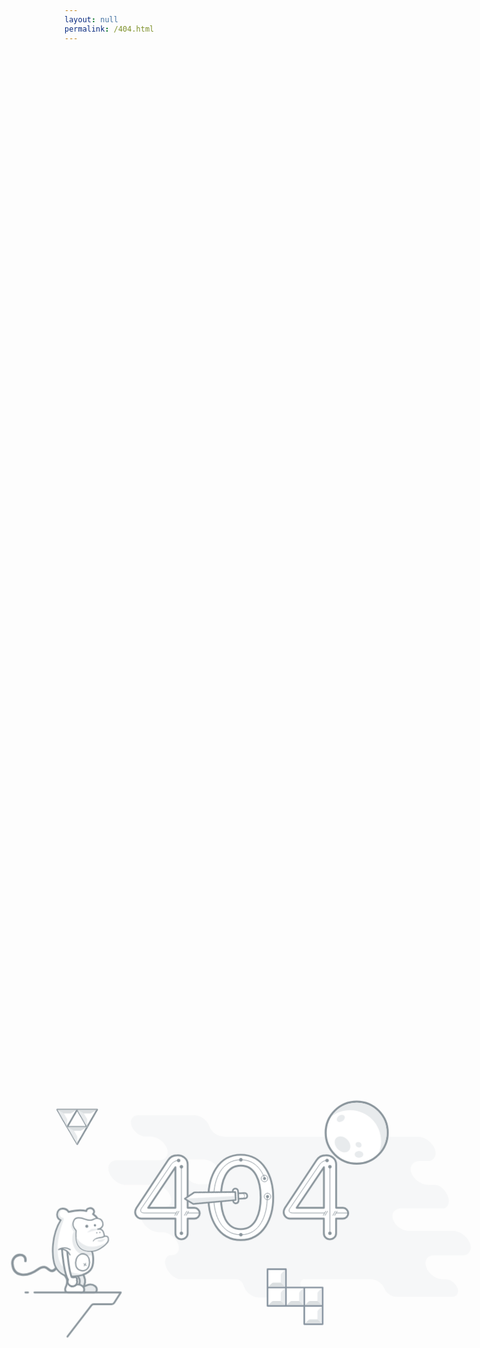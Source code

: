 ```yaml
---
layout: null
permalink: /404.html
---
```

<html><head><meta charset="utf-8"><meta http-equiv="Refresh" content="5; url=/"><title>这页面归404啦！</title><style class="cp-pen-styles">        .me404 {  width: 1000px;  height: 480px;  position: absolute;  top: 50%;  left: 50%;  margin-left: -400px;  margin-top: -240px;}.st0 {  fill-rule: evenodd;  clip-rule: evenodd;  fill: #E8EBED;}.st1 {  fill: #FFFFFF;  stroke: #89949B;  stroke-width: 3;  stroke-linecap: round;  stroke-linejoin: round;  stroke-miterlimit: 10;}.st2 {  fill-rule: evenodd;  clip-rule: evenodd;  fill: #DBDFE1;}.st3 {  fill: #FFFFFF;}.st4 {  fill-rule: evenodd;  clip-rule: evenodd;  fill: #E8EBED;  stroke: #89949B;  stroke-width: 3;  stroke-linecap: round;  stroke-linejoin: round;  stroke-miterlimit: 10;}.st5 {  fill-rule: evenodd;  clip-rule: evenodd;  fill: #FFFFFF;  stroke: #89949B;  stroke-width: 3;  stroke-linecap: round;  stroke-linejoin: round;  stroke-miterlimit: 10;}.st6 {  fill-rule: evenodd;  clip-rule: evenodd;  fill: none;  stroke: #89949B;  stroke-width: 3;  stroke-linecap: round;  stroke-linejoin: round;  stroke-miterlimit: 10;}.st7 {  fill-rule: evenodd;  clip-rule: evenodd;  fill: none;  stroke: #89949B;  stroke-width: 4;  stroke-linecap: round;  stroke-linejoin: round;  stroke-miterlimit: 10;}.st8 {  fill-rule: evenodd;  clip-rule: evenodd;  fill: #FFFFFF;  stroke: #89949B;  stroke-width: 2;  stroke-linecap: round;  stroke-linejoin: round;  stroke-miterlimit: 10;}.st9 {  fill: #89949B;}.st10 {  fill-rule: evenodd;  clip-rule: evenodd;  fill: #89949B;}.st11 {  fill-rule: evenodd;  clip-rule: evenodd;  fill: none;  stroke: #89949B;  stroke-width: 2;  stroke-linecap: round;  stroke-linejoin: round;  stroke-miterlimit: 10;}.st12 {  fill-rule: evenodd;  clip-rule: evenodd;  fill: #FFFFFF;}.st13 {  fill-rule: evenodd;  clip-rule: evenodd;  fill: #FFFFFF;  stroke: #8894A0;  stroke-width: 3;  stroke-linecap: round;  stroke-linejoin: round;  stroke-miterlimit: 10;}.st14 {  fill-rule: evenodd;  clip-rule: evenodd;  fill: none;  stroke: #89949B;  stroke-linecap: round;  stroke-linejoin: round;  stroke-miterlimit: 10;}.st15 {  fill: none;  stroke: #89949B;  stroke-linecap: round;  stroke-linejoin: round;  stroke-miterlimit: 10;}#cloud {  -webkit-animation: cloud 9s infinite ease-in-out;  -moz-animation: cloud 9s infinite ease-in-out;  -o-animation: cloud 9s infinite ease-in-out;  animation: cloud 9s infinite ease-in-out;}lesshat-selector {  -lh-property: 0; } @-webkit-keyframes cloud{ 0% { opacity: 0.3; left: 160px; -webkit-transform:skewX(20deg); } 65% { opacity: 1; left: 114px; -webkit-transform:skewX(0deg); } 100% { opacity: 0.3; left: 160px; -webkit-transform:skewX(20deg); } }@-moz-keyframes cloud{ 0% { opacity: 0.3; left: 160px; -moz-transform:skewX(20deg); } 65% { opacity: 1; left: 114px; -moz-transform:skewX(0deg); } 100% { opacity: 0.3; left: 160px; -moz-transform:skewX(20deg); } }@-o-keyframes cloud{ 0% { opacity: 0.3; left: 160px; -o-transform:skewX(20deg); } 65% { opacity: 1; left: 114px; -o-transform:skewX(0deg); } 100% { opacity: 0.3; left: 160px; -o-transform:skewX(20deg); } }@keyframes cloud{ 0% { opacity: 0.3; left: 160px;-webkit-transform:skewX(20deg);-moz-transform:skewX(20deg);-ms-transform:skewX(20deg);transform:skewX(20deg); } 65% { opacity: 1; left: 114px;-webkit-transform:skewX(0deg);-moz-transform:skewX(0deg);-ms-transform:skewX(0deg);transform:skewX(0deg); } 100% { opacity: 0.3; left: 160px;-webkit-transform:skewX(20deg);-moz-transform:skewX(20deg);-ms-transform:skewX(20deg);transform:skewX(20deg); } ;}#moon {  transform-origin: 640px 81px;  -webkit-animation: moon-float 6s infinite ease-in-out;  -moz-animation: moon-float 6s infinite ease-in-out;  -o-animation: moon-float 6s infinite ease-in-out;  animation: moon-float 6s infinite ease-in-out;}lesshat-selector {  -lh-property: 0; } @-webkit-keyframes moon-float{ 0% { -webkit-transform: translate(0, 20px) scale(1.1); } 65% { -webkit-transform: translate(0, 0px) scale(1.0); } 100% { -webkit-transform: translate(0, 20px) scale(1.1); } }@-moz-keyframes moon-float{ 0% { -moz-transform: translate(0, 20px) scale(1.1); } 65% { -moz-transform: translate(0, 0px) scale(1.0); } 100% { -moz-transform: translate(0, 20px) scale(1.1); } }@-o-keyframes moon-float{ 0% { -o-transform: translate(0, 20px) scale(1.1); } 65% { -o-transform: translate(0, 0px) scale(1.0); } 100% { -o-transform: translate(0, 20px) scale(1.1); } }@keyframes moon-float{ 0% {-webkit-transform: translate(0, 20px) scale(1.1);-moz-transform: translate(0, 20px) scale(1.1);-ms-transform: translate(0, 20px) scale(1.1);transform: translate(0, 20px) scale(1.1); } 65% {-webkit-transform: translate(0, 0px) scale(1.0);-moz-transform: translate(0, 0px) scale(1.0);-ms-transform: translate(0, 0px) scale(1.0);transform: translate(0, 0px) scale(1.0); } 100% {-webkit-transform: translate(0, 20px) scale(1.1);-moz-transform: translate(0, 20px) scale(1.1);-ms-transform: translate(0, 20px) scale(1.1);transform: translate(0, 20px) scale(1.1); } ;}#monkey-eye-l {  transform-origin: 191px 257px;  -webkit-animation: blink-l 12s infinite ease-in-out;  -moz-animation: blink-l 12s infinite ease-in-out;  -o-animation: blink-l 12s infinite ease-in-out;  animation: blink-l 12s infinite ease-in-out;}#monkey-eye-r {  transform-origin: 205px 256px;  -webkit-animation: blink-r 12s infinite ease-in-out;  -moz-animation: blink-r 12s infinite ease-in-out;  -o-animation: blink-r 12s infinite ease-in-out;  animation: blink-r 12s infinite ease-in-out;}#monkey-arm {  transform-origin: 155px 298px;  -webkit-animation: monkey-arm 4s infinite ease-in-out;  -moz-animation: monkey-arm 4s infinite ease-in-out;  -o-animation: monkey-arm 4s infinite ease-in-out;  animation: monkey-arm 4s infinite ease-in-out;}lesshat-selector {  -lh-property: 0; } @-webkit-keyframes monkey-arm{ 0% { -webkit-transform: rotateZ(-10deg);  } 50% { -webkit-transform: rotateZ(20deg); } 100% { -webkit-transform: rotateZ(-10deg); } }@-moz-keyframes monkey-arm{ 0% { -moz-transform: rotateZ(-10deg);  } 50% { -moz-transform: rotateZ(20deg); } 100% { -moz-transform: rotateZ(-10deg); } }@-o-keyframes monkey-arm{ 0% { -o-transform: rotateZ(-10deg);  } 50% { -o-transform: rotateZ(20deg); } 100% { -o-transform: rotateZ(-10deg); } }@keyframes monkey-arm{ 0% {-webkit-transform: rotateZ(-10deg);-moz-transform: rotateZ(-10deg);-ms-transform: rotateZ(-10deg);transform: rotateZ(-10deg);  } 50% {-webkit-transform: rotateZ(20deg);-moz-transform: rotateZ(20deg);-ms-transform: rotateZ(20deg);transform: rotateZ(20deg); } 100% {-webkit-transform: rotateZ(-10deg);-moz-transform: rotateZ(-10deg);-ms-transform: rotateZ(-10deg);transform: rotateZ(-10deg); } ;}lesshat-selector {  -lh-property: 0; } @-webkit-keyframes blink-l{ 0% { -webkit-transform: rotateX(0deg); } 2% { -webkit-transform: rotateX(80deg); } 4%,20% { -webkit-transform: rotateX(0deg); } 22% { -webkit-transform: rotateX(80deg); } 24%,30% { -webkit-transform: rotateX(0deg); } 32% { -webkit-transform: rotateX(80deg); } 34%,70% { -webkit-transform: rotateX(0deg); } 72% { -webkit-transform: rotateX(80deg); } 74%,100% { -webkit-transform: rotateX(0deg); }}@-moz-keyframes blink-l{ 0% { -moz-transform: rotateX(0deg); } 2% { -moz-transform: rotateX(80deg); } 4%,20% { -moz-transform: rotateX(0deg); } 22% { -moz-transform: rotateX(80deg); } 24%,30% { -moz-transform: rotateX(0deg); } 32% { -moz-transform: rotateX(80deg); } 34%,70% { -moz-transform: rotateX(0deg); } 72% { -moz-transform: rotateX(80deg); } 74%,100% { -moz-transform: rotateX(0deg); }}@-o-keyframes blink-l{ 0% { -o-transform: rotateX(0deg); } 2% { -o-transform: rotateX(80deg); } 4%,20% { -o-transform: rotateX(0deg); } 22% { -o-transform: rotateX(80deg); } 24%,30% { -o-transform: rotateX(0deg); } 32% { -o-transform: rotateX(80deg); } 34%,70% { -o-transform: rotateX(0deg); } 72% { -o-transform: rotateX(80deg); } 74%,100% { -o-transform: rotateX(0deg); }}@keyframes blink-l{ 0% {-webkit-transform: rotateX(0deg);-moz-transform: rotateX(0deg);-ms-transform: rotateX(0deg);transform: rotateX(0deg); } 2% {-webkit-transform: rotateX(80deg);-moz-transform: rotateX(80deg);-ms-transform: rotateX(80deg);transform: rotateX(80deg); } 4%,20% {-webkit-transform: rotateX(0deg);-moz-transform: rotateX(0deg);-ms-transform: rotateX(0deg);transform: rotateX(0deg); } 22% {-webkit-transform: rotateX(80deg);-moz-transform: rotateX(80deg);-ms-transform: rotateX(80deg);transform: rotateX(80deg); } 24%,30% {-webkit-transform: rotateX(0deg);-moz-transform: rotateX(0deg);-ms-transform: rotateX(0deg);transform: rotateX(0deg); } 32% {-webkit-transform: rotateX(80deg);-moz-transform: rotateX(80deg);-ms-transform: rotateX(80deg);transform: rotateX(80deg); } 34%,70% {-webkit-transform: rotateX(0deg);-moz-transform: rotateX(0deg);-ms-transform: rotateX(0deg);transform: rotateX(0deg); } 72% {-webkit-transform: rotateX(80deg);-moz-transform: rotateX(80deg);-ms-transform: rotateX(80deg);transform: rotateX(80deg); } 74%,100% {-webkit-transform: rotateX(0deg);-moz-transform: rotateX(0deg);-ms-transform: rotateX(0deg);transform: rotateX(0deg); };}lesshat-selector {  -lh-property: 0; } @-webkit-keyframes blink-r{ 0% { -webkit-transform: rotateX(0deg); } 2% { -webkit-transform: rotateX(80deg); } 4%,30% { -webkit-transform: rotateX(0deg); } 32% { -webkit-transform: rotateX(80deg); } 34%,50% { -webkit-transform: rotateX(0deg); } 52% { -webkit-transform: rotateX(80deg); } 54%,100% { -webkit-transform: rotateX(0deg); } }@-moz-keyframes blink-r{ 0% { -moz-transform: rotateX(0deg); } 2% { -moz-transform: rotateX(80deg); } 4%,30% { -moz-transform: rotateX(0deg); } 32% { -moz-transform: rotateX(80deg); } 34%,50% { -moz-transform: rotateX(0deg); } 52% { -moz-transform: rotateX(80deg); } 54%,100% { -moz-transform: rotateX(0deg); } }@-o-keyframes blink-r{ 0% { -o-transform: rotateX(0deg); } 2% { -o-transform: rotateX(80deg); } 4%,30% { -o-transform: rotateX(0deg); } 32% { -o-transform: rotateX(80deg); } 34%,50% { -o-transform: rotateX(0deg); } 52% { -o-transform: rotateX(80deg); } 54%,100% { -o-transform: rotateX(0deg); } }@keyframes blink-r{ 0% {-webkit-transform: rotateX(0deg);-moz-transform: rotateX(0deg);-ms-transform: rotateX(0deg);transform: rotateX(0deg); } 2% {-webkit-transform: rotateX(80deg);-moz-transform: rotateX(80deg);-ms-transform: rotateX(80deg);transform: rotateX(80deg); } 4%,30% {-webkit-transform: rotateX(0deg);-moz-transform: rotateX(0deg);-ms-transform: rotateX(0deg);transform: rotateX(0deg); } 32% {-webkit-transform: rotateX(80deg);-moz-transform: rotateX(80deg);-ms-transform: rotateX(80deg);transform: rotateX(80deg); } 34%,50% {-webkit-transform: rotateX(0deg);-moz-transform: rotateX(0deg);-ms-transform: rotateX(0deg);transform: rotateX(0deg); } 52% {-webkit-transform: rotateX(80deg);-moz-transform: rotateX(80deg);-ms-transform: rotateX(80deg);transform: rotateX(80deg); } 54%,100% {-webkit-transform: rotateX(0deg);-moz-transform: rotateX(0deg);-ms-transform: rotateX(0deg);transform: rotateX(0deg); } ;}#star1 {  transform-origin: 643px 338px;  -webkit-animation: star1 12s infinite linear, star1-fade 12s infinite ease-in-out;  -moz-animation: star1 12s infinite linear, star1-fade 12s infinite ease-in-out;  -o-animation: star1 12s infinite linear, star1-fade 12s infinite ease-in-out;  animation: star1 12s infinite linear, star1-fade 12s infinite ease-in-out;}#star2 {  transform-origin: 489px 82px;  -webkit-animation: star2 12s infinite linear, star2-fade 12s infinite ease-in-out;  -moz-animation: star2 12s infinite linear, star2-fade 12s infinite ease-in-out;  -o-animation: star2 12s infinite linear, star2-fade 12s infinite ease-in-out;  animation: star2 12s infinite linear, star2-fade 12s infinite ease-in-out;}#star3 {  transform-origin: 316px 344px;  -webkit-animation: star3 12s infinite linear, star3-fade 12s infinite ease-in-out;  -moz-animation: star3 12s infinite linear, star3-fade 12s infinite ease-in-out;  -o-animation: star3 12s infinite linear, star3-fade 12s infinite ease-in-out;  animation: star3 12s infinite linear, star3-fade 12s infinite ease-in-out;}#star4 {  transform-origin: 126px 182px;  -webkit-animation: star4 12s infinite linear, star4-fade 12s infinite ease-in-out;  -moz-animation: star4 12s infinite linear, star4-fade 12s infinite ease-in-out;  -o-animation: star4 12s infinite linear, star4-fade 12s infinite ease-in-out;  animation: star4 12s infinite linear, star4-fade 12s infinite ease-in-out;}lesshat-selector {  -lh-property: 0; } @-webkit-keyframes star1{ 0% { -webkit-transform: scale(.5)  skewX(15deg) rotateZ(0deg); } 15% { -webkit-transform: scale(1) skewX(0deg) rotateZ(360deg); } 30%,100% {  -webkit-transform: scale(.5) skewX(15deg) rotateZ(720deg); } }@-moz-keyframes star1{ 0% { -moz-transform: scale(.5)  skewX(15deg) rotateZ(0deg); } 15% { -moz-transform: scale(1) skewX(0deg) rotateZ(360deg); } 30%,100% {  -moz-transform: scale(.5) skewX(15deg) rotateZ(720deg); } }@-o-keyframes star1{ 0% { -o-transform: scale(.5)  skewX(15deg) rotateZ(0deg); } 15% { -o-transform: scale(1) skewX(0deg) rotateZ(360deg); } 30%,100% {  -o-transform: scale(.5) skewX(15deg) rotateZ(720deg); } }@keyframes star1{ 0% {-webkit-transform: scale(.5)  skewX(15deg) rotateZ(0deg);-moz-transform: scale(.5)  skewX(15deg) rotateZ(0deg);-ms-transform: scale(.5)  skewX(15deg) rotateZ(0deg);transform: scale(.5)  skewX(15deg) rotateZ(0deg); } 15% {-webkit-transform: scale(1) skewX(0deg) rotateZ(360deg);-moz-transform: scale(1) skewX(0deg) rotateZ(360deg);-ms-transform: scale(1) skewX(0deg) rotateZ(360deg);transform: scale(1) skewX(0deg) rotateZ(360deg); } 30%,100% {-webkit-transform: scale(.5) skewX(15deg) rotateZ(720deg);-moz-transform: scale(.5) skewX(15deg) rotateZ(720deg);-ms-transform: scale(.5) skewX(15deg) rotateZ(720deg);transform: scale(.5) skewX(15deg) rotateZ(720deg); } ;}lesshat-selector {  -lh-property: 0; } @-webkit-keyframes star2{ 0%,15% { -webkit-transform: scale(.5) skewX(15deg) rotateZ(0deg); } 30% { -webkit-transform: scale(1) skewX(0deg) rotateZ(360deg); } 45%,100% {  -webkit-transform: scale(.5) skewX(15deg) rotateZ(720deg); } }@-moz-keyframes star2{ 0%,15% { -moz-transform: scale(.5) skewX(15deg) rotateZ(0deg); } 30% { -moz-transform: scale(1) skewX(0deg) rotateZ(360deg); } 45%,100% {  -moz-transform: scale(.5) skewX(15deg) rotateZ(720deg); } }@-o-keyframes star2{ 0%,15% { -o-transform: scale(.5) skewX(15deg) rotateZ(0deg); } 30% { -o-transform: scale(1) skewX(0deg) rotateZ(360deg); } 45%,100% {  -o-transform: scale(.5) skewX(15deg) rotateZ(720deg); } }@keyframes star2{ 0%,15% {-webkit-transform: scale(.5) skewX(15deg) rotateZ(0deg);-moz-transform: scale(.5) skewX(15deg) rotateZ(0deg);-ms-transform: scale(.5) skewX(15deg) rotateZ(0deg);transform: scale(.5) skewX(15deg) rotateZ(0deg); } 30% {-webkit-transform: scale(1) skewX(0deg) rotateZ(360deg);-moz-transform: scale(1) skewX(0deg) rotateZ(360deg);-ms-transform: scale(1) skewX(0deg) rotateZ(360deg);transform: scale(1) skewX(0deg) rotateZ(360deg); } 45%,100% {-webkit-transform: scale(.5) skewX(15deg) rotateZ(720deg);-moz-transform: scale(.5) skewX(15deg) rotateZ(720deg);-ms-transform: scale(.5) skewX(15deg) rotateZ(720deg);transform: scale(.5) skewX(15deg) rotateZ(720deg); } ;}lesshat-selector {  -lh-property: 0; } @-webkit-keyframes star3{ 0%,30% { -webkit-transform: scale(.5) skewX(15deg) rotateZ(0deg); } 45% { -webkit-transform: scale(1) skewX(0deg) rotateZ(360deg); } 60%,100% {  -webkit-transform: scale(.5) skewX(15deg) rotateZ(720deg); } }@-moz-keyframes star3{ 0%,30% { -moz-transform: scale(.5) skewX(15deg) rotateZ(0deg); } 45% { -moz-transform: scale(1) skewX(0deg) rotateZ(360deg); } 60%,100% {  -moz-transform: scale(.5) skewX(15deg) rotateZ(720deg); } }@-o-keyframes star3{ 0%,30% { -o-transform: scale(.5) skewX(15deg) rotateZ(0deg); } 45% { -o-transform: scale(1) skewX(0deg) rotateZ(360deg); } 60%,100% {  -o-transform: scale(.5) skewX(15deg) rotateZ(720deg); } }@keyframes star3{ 0%,30% {-webkit-transform: scale(.5) skewX(15deg) rotateZ(0deg);-moz-transform: scale(.5) skewX(15deg) rotateZ(0deg);-ms-transform: scale(.5) skewX(15deg) rotateZ(0deg);transform: scale(.5) skewX(15deg) rotateZ(0deg); } 45% {-webkit-transform: scale(1) skewX(0deg) rotateZ(360deg);-moz-transform: scale(1) skewX(0deg) rotateZ(360deg);-ms-transform: scale(1) skewX(0deg) rotateZ(360deg);transform: scale(1) skewX(0deg) rotateZ(360deg); } 60%,100% {-webkit-transform: scale(.5) skewX(15deg) rotateZ(720deg);-moz-transform: scale(.5) skewX(15deg) rotateZ(720deg);-ms-transform: scale(.5) skewX(15deg) rotateZ(720deg);transform: scale(.5) skewX(15deg) rotateZ(720deg); } ;}lesshat-selector {  -lh-property: 0; } @-webkit-keyframes star4{ 0%,45% { -webkit-transform: scale(.5) skewX(15deg) rotateZ(0deg); } 60% { -webkit-transform: scale(1) skewX(0deg) rotateZ(360deg); } 75%,100% {  -webkit-transform: scale(.5) skewX(15deg) rotateZ(720deg); } }@-moz-keyframes star4{ 0%,45% { -moz-transform: scale(.5) skewX(15deg) rotateZ(0deg); } 60% { -moz-transform: scale(1) skewX(0deg) rotateZ(360deg); } 75%,100% {  -moz-transform: scale(.5) skewX(15deg) rotateZ(720deg); } }@-o-keyframes star4{ 0%,45% { -o-transform: scale(.5) skewX(15deg) rotateZ(0deg); } 60% { -o-transform: scale(1) skewX(0deg) rotateZ(360deg); } 75%,100% {  -o-transform: scale(.5) skewX(15deg) rotateZ(720deg); } }@keyframes star4{ 0%,45% {-webkit-transform: scale(.5) skewX(15deg) rotateZ(0deg);-moz-transform: scale(.5) skewX(15deg) rotateZ(0deg);-ms-transform: scale(.5) skewX(15deg) rotateZ(0deg);transform: scale(.5) skewX(15deg) rotateZ(0deg); } 60% {-webkit-transform: scale(1) skewX(0deg) rotateZ(360deg);-moz-transform: scale(1) skewX(0deg) rotateZ(360deg);-ms-transform: scale(1) skewX(0deg) rotateZ(360deg);transform: scale(1) skewX(0deg) rotateZ(360deg); } 75%,100% {-webkit-transform: scale(.5) skewX(15deg) rotateZ(720deg);-moz-transform: scale(.5) skewX(15deg) rotateZ(720deg);-ms-transform: scale(.5) skewX(15deg) rotateZ(720deg);transform: scale(.5) skewX(15deg) rotateZ(720deg); } ;}lesshat-selector {  -lh-property: 0; } @-webkit-keyframes star1-fade{ 0% { opacity: 0;} 15% { opacity: 1; } 30%,100% { opacity: 0; } }@-moz-keyframes star1-fade{ 0% { opacity: 0;} 15% { opacity: 1; } 30%,100% { opacity: 0; } }@-o-keyframes star1-fade{ 0% { opacity: 0;} 15% { opacity: 1; } 30%,100% { opacity: 0; } }@keyframes star1-fade{ 0% { opacity: 0;} 15% { opacity: 1; } 30%,100% { opacity: 0; } ;}lesshat-selector {  -lh-property: 0; } @-webkit-keyframes star2-fade{ 0%,15% { opacity: 0;} 30% { opacity: 1; } 45%,100% { opacity: 0; } }@-moz-keyframes star2-fade{ 0%,15% { opacity: 0;} 30% { opacity: 1; } 45%,100% { opacity: 0; } }@-o-keyframes star2-fade{ 0%,15% { opacity: 0;} 30% { opacity: 1; } 45%,100% { opacity: 0; } }@keyframes star2-fade{ 0%,15% { opacity: 0;} 30% { opacity: 1; } 45%,100% { opacity: 0; } ;}lesshat-selector {  -lh-property: 0; } @-webkit-keyframes star3-fade{ 0%,30% { opacity: 0;} 45% { opacity: 1; } 60%,100% { opacity: 0; } }@-moz-keyframes star3-fade{ 0%,30% { opacity: 0;} 45% { opacity: 1; } 60%,100% { opacity: 0; } }@-o-keyframes star3-fade{ 0%,30% { opacity: 0;} 45% { opacity: 1; } 60%,100% { opacity: 0; } }@keyframes star3-fade{ 0%,30% { opacity: 0;} 45% { opacity: 1; } 60%,100% { opacity: 0; } ;}lesshat-selector {  -lh-property: 0; } @-webkit-keyframes star4-fade{ 0%,45% { opacity: 0;} 60% { opacity: 1; } 75%,100% { opacity: 0; } }@-moz-keyframes star4-fade{ 0%,45% { opacity: 0;} 60% { opacity: 1; } 75%,100% { opacity: 0; } }@-o-keyframes star4-fade{ 0%,45% { opacity: 0;} 60% { opacity: 1; } 75%,100% { opacity: 0; } }@keyframes star4-fade{ 0%,45% { opacity: 0;} 60% { opacity: 1; } 75%,100% { opacity: 0; } ;}#sword-path {  transform-origin: 458px 206px;  -webkit-animation: tetris-float 3s infinite ease-in-out;  -moz-animation: tetris-float 3s infinite ease-in-out;  -o-animation: tetris-float 3s infinite ease-in-out;  animation: tetris-float 3s infinite ease-in-out;}#sword {  transform-origin: 458px 206px;  -webkit-animation: sword 4s infinite ease-out;  -moz-animation: sword 4s infinite ease-out;  -o-animation: sword 4s infinite ease-out;  animation: sword 4s infinite ease-out;}lesshat-selector {  -lh-property: 0; } @-webkit-keyframes sword{ 0%,15% { -webkit-transform:rotate(-40deg); } 87% { -webkit-transform:rotate(50deg);  } 100% { -webkit-transform:rotate(-40deg); } }@-moz-keyframes sword{ 0%,15% { -moz-transform:rotate(-40deg); } 87% { -moz-transform:rotate(50deg);  } 100% { -moz-transform:rotate(-40deg); } }@-o-keyframes sword{ 0%,15% { -o-transform:rotate(-40deg); } 87% { -o-transform:rotate(50deg);  } 100% { -o-transform:rotate(-40deg); } }@keyframes sword{ 0%,15% {-webkit-transform:rotate(-40deg);-moz-transform:rotate(-40deg);-ms-transform:rotate(-40deg);transform:rotate(-40deg); } 87% {-webkit-transform:rotate(50deg);-moz-transform:rotate(50deg);-ms-transform:rotate(50deg);transform:rotate(50deg);  } 100% {-webkit-transform:rotate(-40deg);-moz-transform:rotate(-40deg);-ms-transform:rotate(-40deg);transform:rotate(-40deg); } ;}#tetris-path {  transform-origin: 538px 374px;  -webkit-animation: tetris-float 5s infinite ease-in-out;  -moz-animation: tetris-float 5s infinite ease-in-out;  -o-animation: tetris-float 5s infinite ease-in-out;  animation: tetris-float 5s infinite ease-in-out;}#tetris {  transform-origin: 538px 374px;  -webkit-animation: rotate 10s steps(1) infinite alternate;  -moz-animation: rotate 10s steps(1) infinite alternate;  -o-animation: rotate 10s steps(1) infinite alternate;  animation: rotate 10s steps(1) infinite alternate;}lesshat-selector {  -lh-property: 0; } @-webkit-keyframes rotate{ 0% { -webkit-transform: rotateZ(0deg); } 25% { -webkit-transform: rotateZ(90deg); } 50% { -webkit-transform: rotateZ(180deg); } 75% { -webkit-transform: rotateZ(270deg); } 100% { -webkit-transform: rotateZ(360deg); }}@-moz-keyframes rotate{ 0% { -moz-transform: rotateZ(0deg); } 25% { -moz-transform: rotateZ(90deg); } 50% { -moz-transform: rotateZ(180deg); } 75% { -moz-transform: rotateZ(270deg); } 100% { -moz-transform: rotateZ(360deg); }}@-o-keyframes rotate{ 0% { -o-transform: rotateZ(0deg); } 25% { -o-transform: rotateZ(90deg); } 50% { -o-transform: rotateZ(180deg); } 75% { -o-transform: rotateZ(270deg); } 100% { -o-transform: rotateZ(360deg); }}@keyframes rotate{ 0% {-webkit-transform: rotateZ(0deg);-moz-transform: rotateZ(0deg);-ms-transform: rotateZ(0deg);transform: rotateZ(0deg); } 25% {-webkit-transform: rotateZ(90deg);-moz-transform: rotateZ(90deg);-ms-transform: rotateZ(90deg);transform: rotateZ(90deg); } 50% {-webkit-transform: rotateZ(180deg);-moz-transform: rotateZ(180deg);-ms-transform: rotateZ(180deg);transform: rotateZ(180deg); } 75% {-webkit-transform: rotateZ(270deg);-moz-transform: rotateZ(270deg);-ms-transform: rotateZ(270deg);transform: rotateZ(270deg); } 100% {-webkit-transform: rotateZ(360deg);-moz-transform: rotateZ(360deg);-ms-transform: rotateZ(360deg);transform: rotateZ(360deg); };}lesshat-selector {  -lh-property: 0; } @-webkit-keyframes tetris-float{ 0% { -webkit-transform: translate(0px, 0px) scale(0.90)  } 65% { -webkit-transform: translate(0px, 30px) scale(1.0); } 100% { -webkit-transform: translate(0px, 0px) scale(0.90); }}@-moz-keyframes tetris-float{ 0% { -moz-transform: translate(0px, 0px) scale(0.90)  } 65% { -moz-transform: translate(0px, 30px) scale(1.0); } 100% { -moz-transform: translate(0px, 0px) scale(0.90); }}@-o-keyframes tetris-float{ 0% { -o-transform: translate(0px, 0px) scale(0.90)  } 65% { -o-transform: translate(0px, 30px) scale(1.0); } 100% { -o-transform: translate(0px, 0px) scale(0.90); }}@keyframes tetris-float{ 0% {-webkit-transform: translate(0px, 0px) scale(0.90);-moz-transform: translate(0px, 0px) scale(0.90);-ms-transform: translate(0px, 0px) scale(0.90);transform: translate(0px, 0px) scale(0.90);} 65% {-webkit-transform: translate(0px, 30px) scale(1.0);-moz-transform: translate(0px, 30px) scale(1.0);-ms-transform: translate(0px, 30px) scale(1.0);transform: translate(0px, 30px) scale(1.0); } 100% {-webkit-transform: translate(0px, 0px) scale(0.90);-moz-transform: translate(0px, 0px) scale(0.90);-ms-transform: translate(0px, 0px) scale(0.90);transform: translate(0px, 0px) scale(0.90); };}#triforce {  transform-origin: 175px 91px;  -webkit-animation: triforce-float 3s infinite ease-in-out;  -moz-animation: triforce-float 3s infinite ease-in-out;  -o-animation: triforce-float 3s infinite ease-in-out;  animation: triforce-float 3s infinite ease-in-out;}lesshat-selector {  -lh-property: 0; } @-webkit-keyframes triforce-float{ 0% { -webkit-transform: translate(0px, 0px) scale(0.90)  } 65% { -webkit-transform: translate(0px, 30px) scale(1.0); } 100% { -webkit-transform: translate(0px, 0px) scale(0.90); } }@-moz-keyframes triforce-float{ 0% { -moz-transform: translate(0px, 0px) scale(0.90)  } 65% { -moz-transform: translate(0px, 30px) scale(1.0); } 100% { -moz-transform: translate(0px, 0px) scale(0.90); } }@-o-keyframes triforce-float{ 0% { -o-transform: translate(0px, 0px) scale(0.90)  } 65% { -o-transform: translate(0px, 30px) scale(1.0); } 100% { -o-transform: translate(0px, 0px) scale(0.90); } }@keyframes triforce-float{ 0% {-webkit-transform: translate(0px, 0px) scale(0.90);-moz-transform: translate(0px, 0px) scale(0.90);-ms-transform: translate(0px, 0px) scale(0.90);transform: translate(0px, 0px) scale(0.90);} 65% {-webkit-transform: translate(0px, 30px) scale(1.0);-moz-transform: translate(0px, 30px) scale(1.0);-ms-transform: translate(0px, 30px) scale(1.0);transform: translate(0px, 30px) scale(1.0); } 100% {-webkit-transform: translate(0px, 0px) scale(0.90);-moz-transform: translate(0px, 0px) scale(0.90);-ms-transform: translate(0px, 0px) scale(0.90);transform: translate(0px, 0px) scale(0.90); } ;}</style></head><body><svg class="me404" viewbox="0 0 1000 480"><path id="cloud" class="st0" d="M658.4,345.2c-10.9,0-19.7-8.8-19.7-19.7c0-10.9,8.8-19.7,19.7-19.7h50.1c9.9-1.5,17.5-10,17.5-20.3c0-11.4-9.2-20.6-20.6-20.6v-0.2H633c-11.4,0-20.6-6.7-20.6-18.1c0-11.4,9.2-19.3,20.6-19.3h70.4l2-0.2c7.3-3.1,12.5-11,12.5-19.5c0-8.5-4.2-16.7-11.4-19.2l-2.5-0.3h-11.3c-11.9,0-21.6-8.9-21.6-19.9c0-11,9.7-19.9,21.6-19.9h15.8l1.4-0.3c8.6-2.5,14.8-10.1,14.8-19.5c0-11.4-9.2-20.6-20.6-20.6h-1.2h-69.2H382.5c-19.8-0.9-19.9-15.9-19.8-17.8c0-0.1,0-0.1,0-0.2c0-9.9-8.1-18-18-18h-93.5c-9.9,0-18,8.1-18,18c0,9.4,7.2,17.1,16.3,17.9h9.3c0.2,0,0,0,0.6,0l0.5,0l0.4,0l0.2,0c10.1,0.9,18,9.3,18,19.6c0,10.9-8.8,19.7-19.7,19.7h-70.7c-11.3,0-20.5,9.2-20.5,20.6c0,11.3,9.1,20.5,20.4,20.6h48.8c10.3,0,18.7,8.4,18.7,18.7c0,10.3-8.4,18.7-18.7,18.7h-23.2c-11.3,0.1-20.4,9.2-20.4,20.6c0,11.3,9.2,20.5,20.5,20.6h6.3c10.7,0,19.3,8.7,19.3,19.3c0,10.7-7.8,19.3-18.4,19.3l-1.5,0l-2.8,0.4c-7.3,3.1-11.8,11-11.5,18.9c0.3,8.5,4.2,16.5,11.7,19.6c1.1,0.7,3.4,0.9,4.4,0.9h4.5H296h19.7c3.9,0.5,8.2,4.2,7.4,10.4c0,0.4,0,0.8,0.1,1.1c0,0.5-0.1,1-0.1,1.5c0,9.7,7.9,17.5,17.5,17.5h60.2c9.7,0,17.5-7.9,17.5-17.5c0-0.4,0-0.8-0.1-1.2c0.1-0.3,0-0.7,0.1-1.1c0.3-6.5,6.4-10.9,10.6-10.8h110.1c8.5,0,16.9,6.6,16.9,14.8c0,8.2,6.6,14.8,14.8,14.8h92.6c8.2,0,14.8-6.6,14.8-14.8c0-8.2-6.6-14.8-14.8-14.8 M332.8,187.1h-21.2c-11.4,0-20.6-9.2-20.6-20.6c0-11.4,9.2-20.6,20.6-20.6h21.2c11.4,0,20.6,9.2,20.6,20.6C353.3,177.9,344.1,187.1,332.8,187.1z" /><g id="triforce"><path id="zelda_stroke" class="st1" d="M138.4,59.5h36.9l-18.5,32L138.4,59.5z M193.8,91.5l18.5-32h-36.9L193.8,91.5z M175.4,123.5l18.5-32h-36.9L175.4,123.5z" /><path id="zelda_dark_shadow" class="st0" d="M156.9,91.5l-18.5-32l18.5,10.7L156.9,91.5z M193.8,70.2l-18.5-10.7l18.5,32L193.8,70.2z M175.4,102.2l-18.5-10.7l18.5,32L175.4,102.2z" /><path id="zelda_light_shadow" class="st2" d="M175.4,59.5l-18.5,10.7l-18.5-10.7H175.4z M175.4,59.5l18.5,10.7l18.5-10.7H175.4z M156.9,91.5l18.5,10.7l18.5-10.7H156.9z" /><path id="zelda_highlight" class="st3" d="M150.6,66.6h12.5l-6.3,10.8L150.6,66.6z M193.8,77.4l6.3-10.8h-12.5L193.8,77.4z M175.4,109.4l6.3-10.8h-12.5L175.4,109.4z" /></g><g id="monkey"><path id="foot_back" class="st4" d="M187.3,354.5c2.2-4.5,1.6-12.8-3.3-18.5l-9.3,2c2.2,3.5,8.3,7.7,2.3,20.8 c-1.9,4.2-0.8,8.7,4,8.7h22.3c6.5,0,5.3-7.9,2-10.5c-4.2-3.3-10.2-3.6-15.3-1C187.9,357.1,185.3,358.7,187.3,354.5z" /><path id="foot_front" class="st5" d="M166.3,354.5c2.2-4.5,1.6-12.8-3.3-18.5l-9.3,2c2.2,3.5,8.3,7.7,2.3,20.8 c-1.9,4.2-0.8,8.7,4,8.7h22.3c6.5,0,5.3-7.9,2-10.5c-4.2-3.3-10.2-3.6-15.3-1C166.9,357.1,164.3,358.7,166.3,354.5z" /><path id="body" class="st5" d="M199.8,299.3l9-55.5c0,0-2.1-3.6-7.2-7.1c1.4-1.2,2.2-3.1,1.8-5c-0.6-3.1-3.9-5.3-7.5-4.8 c-2.9,0.4-5,2.4-5.4,4.8l0,0c-7.2-1.9-16.5-1.9-29.5,1.6c-1.5-3.1-5.6-5.4-9.3-5.7c-5.5-0.4-9.3,3.7-9.7,9.3 c-0.3,4.4,2.2,8.3,6.1,9.9c-16,25.6-14.6,58.2-11,71.9c4.3,16.1,18.2,21.8,26.3,21.8c13,0,33.8-1.9,37.5-17.7 C202.9,315,202,303.9,199.8,299.3z" /><path id="rock" class="st6" d="M93.4,367.5H89 M104,367.5h144l-11,17.2c-0.9,1.4-2.5,2.3-4.2,2.3H203c-1.6,0-3,0.7-4,2l-40,52" /><path id="tail" class="st7" d="M89,315c2.2-15.2-23-13.2-21.6,4.8c1.7,22.3,24.4,22.1,42.5,9.1c10.8-7.8,15.3-1.8,19.1,1.1 c2.3,1.7,6.7,3.3,11-3" /><path id="face" class="st8" d="M213.7,245.2c0,0-6-2.9-11,0.2c-4.6,2.8-9.4,1.7-14,0c-4.6-1.7-16-5.1-19.2,2.6 c-2,3.8-2.3,9.7,3.8,16.3c-0.9,10.1-2.9,37.9,28.6,34.2c10.1-1.2,24.8-12.7,25.4-18.2s-1.7-7.4-6.5-6.5 c-1.3-6.5-2.3-12.9-10.7-11.8c-3.9,0.2,7.5,0,8.1-7.5C218.6,247.8,213.7,245.2,213.7,245.2z" /><path id="mouth" class="st9" d="M220.6,274.8c0,0-0.3,0.2-0.7,0.5c-0.2,0.2-0.6,0.3-1,0.5c-0.4,0.2-0.9,0.3-1.4,0.5 c-1,0.3-2.1,0.5-3.3,0.6c-1.2,0.2-2.4,0.3-3.7,0.5c-0.6,0.1-1.2,0.2-1.8,0.4c-0.6,0.1-1.1,0.3-1.7,0.5c-0.5,0.2-1,0.4-1.4,0.7 c-0.5,0.2-0.8,0.5-1.2,0.8c-0.4,0.2-0.6,0.6-0.9,0.9c-0.3,0.3-0.4,0.5-0.6,0.7c-0.3,0.4-0.5,0.7-0.5,0.7l0,0.1 c-0.2,0.2-0.5,0.3-0.7,0.1c-0.2-0.1-0.3-0.4-0.2-0.7c0,0,0.2-0.3,0.5-0.8c0.2-0.3,0.3-0.6,0.6-0.9c0.3-0.3,0.5-0.7,0.9-1 c0.4-0.3,0.8-0.7,1.3-1c0.5-0.3,1-0.6,1.6-0.9c0.6-0.2,1.2-0.5,1.8-0.7c0.6-0.2,1.3-0.3,1.9-0.5c1.3-0.3,2.5-0.5,3.7-0.7 c1.2-0.2,2.2-0.4,3-0.7c0.4-0.2,0.8-0.3,1.1-0.4c0.3-0.2,0.5-0.2,0.8-0.4c0.5-0.3,0.7-0.5,0.7-0.5c0.5-0.3,1.1-0.2,1.4,0.2 C221.2,273.9,221.1,274.5,220.6,274.8C220.6,274.8,220.6,274.8,220.6,274.8z" /><path id="nose_hole" class="st10" d="M213.2,266.3c0.6,0,1,0.5,0.9,1.1c0,0.6-0.5,1-1.1,0.9c-0.6,0-1-0.5-0.9-1.1C212.1,266.6,212.6,266.2,213.2,266.3z" /><path id="nose_hole_1_" class="st10" d="M208.1,266.9c0.6,0,1,0.5,0.9,1.1c0,0.6-0.5,1-1.1,0.9c-0.6,0-1-0.5-0.9-1.1C207.1,267.3,207.6,266.9,208.1,266.9z" /><path id="monkey-eye-r" class="st10" d="M205,253.5c1.1,0.1,1.9,1,1.9,2.1c-0.1,1.1-1,1.9-2.1,1.9c-1.1-0.1-1.9-1-1.9-2.1 C203,254.3,203.9,253.4,205,253.5z" /><path id="monkey-eye-l" class="st10" d="M191.5,254.6c1.4,0.1,2.4,1.3,2.3,2.7c-0.1,1.4-1.3,2.4-2.7,2.3c-1.4-0.1-2.4-1.3-2.3-2.7 C188.9,255.6,190.1,254.5,191.5,254.6z" /><path id="mongkey_shadow_1_" class="st0" d="M209.1,281c0.9-0.9,9.4-2.6,12-3c2.4-0.4-1.6,4.1-5,5S208.2,282,209.1,281z M143.6,237.1c-0.3,3.6,1.8,7,5.2,8.4c0.4,0.2,0.7,0.5,0.8,0.9c0.1,0.4,0.1,0.9-0.2,1.2c-15.1,24.2-14.7,56.3-10.8,70.8 c4,15.2,17.1,20.7,24.8,20.7c8.9,0,16.1-1,21.8-2.9c-67.5,2.2-35-81.7-33.3-87.3c0.2-0.8,1.2-4.4,1-5c-0.6-1.6-3.5-0.2-6-4 c-2.9-4.5,1.2-9.2,2.6-10.6C146.3,230.1,143.9,233,143.6,237.1z M201.7,297.5c7.8-0.9,17.9-8,22.3-13.3c-27.4,14.7-44.4,3.1-50.1-9.8c0.3,5.9,1.6,12.6,5.9,17.3C184.4,296.7,191.8,298.7,201.7,297.5z M208.6,261.2c-5.7,0.8-8.6-1.1-11.6,1.8c-2.8,2.7-7.7,4.6-3.8,4.1c3.9-0.6,10.1-3.4,16.8-4.1c0,0,0,0,0,0l-0.5,0c-0.2,0-0.3,0-0.4,0c-0.5,0-1-0.4-1-0.9C208.2,261.9,208.2,261.5,208.6,261.2z M198.4,300c0-0.1,0-0.1-0.1-0.2c-0.7,0-1.4,0.1-2,0.1c-7.8,0-13.9-2.3-18-6.8c-7.7-8.4-6.6-22.5-6.1-28.4c-5.6-6.2-5.6-11.5-4.6-15c-2,2.3-4.8,8.5,2.1,16.1c-3.9,6.4-5.4,26.5,9.2,36.2c7.2,4.8,16.6,5.3,20.8,2.8C199.5,302.9,199,301.2,198.4,300z" /><path id="belly" class="st11" d="M189.1,304c6.2,3,8.1,11.5,5.9,19c-2.3,7.4-9.8,10-16,7c-6.2-3-7.6-10.4-5.3-17.8S182.9,301.1,189.1,304z" /><path id="belly_button" class="st9" d="M191.2,322.3c0-0.1-0.1-0.2-0.2-0.2l-1.9-1.4l1-1.9c0.1-0.1,0.1-0.2,0-0.3c-0.1-0.2-0.4-0.4-0.7-0.3c-0.2,0-0.4,0.2-0.5,0.3l-0.9,1.7l-1.6-1.2c-0.2-0.1-0.3-0.1-0.5-0.1c-0.4,0.1-0.5,0.4-0.5,0.6c0,0.1,0.1,0.2,0.2,0.2l1.8,1.3l-1.1,2.1c-0.1,0.1-0.1,0.2,0,0.3c0.1,0.3,0.4,0.4,0.7,0.4c0.2,0,0.3-0.1,0.4-0.3l1-1.9l1.7,1.3c0.1,0.1,0.3,0.1,0.5,0.1C191.1,322.8,191.3,322.5,191.2,322.3z" /><g id="monkey_arm"><path id="monkey-arm" class="st5" d="M164.3,344.1c-0.9-0.3-1.8-0.2-2.5,0.2c-0.3-0.2-0.6-0.3-0.9-0.4c-0.8-0.3-1.5-0.5-2.3-0.5c-0.1,0-0.2-0.1-0.3-0.3c-2.4-11.4-1.1-27.6,0.3-43.8c0-0.1,1.2-5.7-2.6-7.2c-5.2-2.1-5.5,2.5-5.5,2.7c-0.5,4.8-3.6,39,1.1,51.4c0,0.1,0,0.2,0,0.3c-0.4,0.5-0.7,1-0.9,1.7c-1.5,3.9,0.7,8.3,4.8,9.9c4.1,1.6,8.7-0.3,10.1-4.2c0.5-1.3,0.6-2.7,0.3-4c0-0.1,0-0.2,0.1-0.2c0.5-0.7,0.9-1.6,0.5-2.9C166.2,345.5,165.4,344.4,164.3,344.1z" /><g id="armpit"><path class="st12" d="M165,296c0-4.3-1.8-10.8-6-12c-12.5-3.5-12.4,11.1-12.4,11.1s10.8-1.4,16.7,9.6C163.3,304.6,165,300.3,165,296z" /><path class="st11" d="M146.6,295.1c0,0,10.8-1.4,16.7,9.6" /><path class="st11" d="M144.4,296c0,0,8.7-6.6,19.2,0" /></g></g></g><g id="tetris-path"><g id="tetris"><path id="tetris_stroke" class="st13" d="M487.5,323.5h34v34h-34V323.5z M487.5,357.5h34v34h-34V357.5z M521.5,357.5h34v34h-34 V357.5z M555.5,357.5h34v34h-34V357.5z M555.5,391.5h34v34h-34V391.5z" /><path id="tetris_dark_shadow" class="st2" d="M489,356l6-6c0.9-0.9,2.2-1.5,3.5-1.5h13.9l7.5,7.5H489z M489,390l6-6 c0.9-0.9,2.2-1.5,3.5-1.5h13.9l7.5,7.5H489z M523,390l6-6c0.9-0.9,2.2-1.5,3.5-1.5h13.9l7.5,7.5H523z M557,390l6-6 c0.9-0.9,2.2-1.5,3.5-1.5h13.9l7.5,7.5H557z M557,424l6-6c0.9-0.9,2.2-1.5,3.5-1.5h13.9l7.5,7.5H557z" /><path id="tetris_light_shadow" class="st0" d="M520,356l-8-7.5v-13.9c0-1.4,0.6-2.7,1.6-3.6l6.4-6V356z M520,390l-8-7.5v-13.9 c0-1.4,0.6-2.7,1.6-3.6l6.4-6V390z M554,390l-8-7.5v-13.9c0-1.4,0.6-2.7,1.6-3.6l6.4-6V390z M588,390l-8-7.5v-13.9 c0-1.4,0.6-2.7,1.6-3.6l6.4-6V390z M588,424l-8-7.5v-13.9c0-1.4,0.6-2.7,1.6-3.6l6.4-6V424z" /></g></g><g id="stars"><path id="star1" class="st5" d="M652.6,332.5c-5.3,3.1-12.1,1.2-15.1-4.1l-1.4-2.4l1.4,2.4c3.1,5.3,1.2,12.1-4.1,15.1l-2.4,1.4 l2.4-1.4c5.3-3.1,12.1-1.2,15.1,4.1l1.4,2.4l-1.4-2.4C645.5,342.3,647.3,335.5,652.6,332.5l2.4-1.4L652.6,332.5z" /><path id="star2" class="st5" d="M503.4,73.7c-8,4.6-18.1,1.9-22.7-6.1l-2.1-3.6l2.1,3.6c4.6,8,1.9,18.1-6.1,22.7l-3.6,2.1l3.6-2.1 c8-4.6,18.1-1.9,22.7,6.1l2.1,3.6l-2.1-3.6C492.7,88.4,495.4,78.3,503.4,73.7l3.6-2.1L503.4,73.7z" /><path id="star3" class="st5" d="M330.4,335.7c-8,4.6-18.1,1.9-22.7-6.1l-2.1-3.6l2.1,3.6c4.6,8,1.9,18.1-6.1,22.7l-3.6,2.1 l3.6-2.1c8-4.6,18.1-1.9,22.7,6.1l2.1,3.6l-2.1-3.6C319.7,350.4,322.4,340.3,330.4,335.7l3.6-2.1L330.4,335.7z" /><path id="star4" class="st5" d="M135.6,176.5c-5.3,3.1-12.1,1.2-15.1-4.1l-1.4-2.4l1.4,2.4c3.1,5.3,1.2,12.1-4.1,15.1l-2.4,1.4 l2.4-1.4c5.3-3.1,12.1-1.2,15.1,4.1l1.4,2.4l-1.4-2.4C128.5,186.3,130.3,179.5,135.6,176.5l2.4-1.4L135.6,176.5z" /></g><g id="moon"><path id="moon_body" class="st5" d="M641,34c26,0,47,21,47,47s-21,47-47,47s-47-21-47-47S615,34,641,34z" /><path id="moon_shades" class="st0" d="M622.5,55.9c1.3,2.3,0,5.8-3.1,7.7c-3,2-6.6,1.7-7.9-0.6c-1.3-2.3,0-5.8,3.1-7.7C617.6,53.3,621.1,53.6,622.5,55.9z M628.8,94.1c-4.1-6.1-11.6-9-16.7-6.4c-5.1,2.6-5.9,9.6-1.7,15.7c4.1,6.1,11.6,9,16.7,6.4C632.2,107.2,632.9,100.2,628.8,94.1z M644.5,109c-3.6,0-6.5,2.2-6.5,5s2.9,5,6.5,5s6.5-2.2,6.5-5S648.1,109,644.5,109z M645.7,95.8c-2.3-1.2-5-0.5-6,1.4c-1,2,0,4.5,2.3,5.7c2.3,1.2,5,0.5,6-1.4C649,99.6,648,97,645.7,95.8z M686.5,81c0-25.1-20.4-45.5-45.5-45.5c-16.1,0-30.2,8.4-38.3,21c7.9-5.9,17.7-9.5,28.3-9.5c26,0,47,21,47,47c0,6.3-1.3,12.3-3.5,17.8C681.9,103.6,686.5,92.8,686.5,81z" /></g><g id="number_4"><path id="number_4_outline" class="st1" d="M379.5,235.5c0-4.9-3.9-9.1-8.7-9.1h-11.4v-72.5c0-9.1-8.5-15.7-17.6-15c-6,0-11.8,3.1-15.1,8l-52.7,79.8c-1.2,2.1-2.1,4.5-2.1,6.6c0,6.6,5,11.1,10.3,11.1H339v24.3c0,5.6,4.3,10.1,9.9,10.1c6,0,10.5-4.5,10.5-10.1v-24.3h11.4C375.6,244.3,379.5,240.4,379.5,235.5z M339,226.4h-45.5l45.5-67.8V226.4z" /><path id="number_4_inner_lines" class="st14" d="M349,158v109.2 M345.9,147c-5.6,0-10.9,2.8-14,7.2l-47.1,69.5c-1.2,1.9-3.3,4.3-3.6,5.8c-0.8,4.6,2.3,5.5,7.3,5.5H340 M359.5,235H379 M342,232l-4,7 M345,232l-4,7 M358,232l-4,7 M361,232l-4,7" /><path id="number_4_dots" class="st10" d="M349,266c1.6,0,2.9,1.3,2.9,2.9c0,1.6-1.3,2.9-2.9,2.9c-1.6,0-2.9-1.3-2.9-2.9C346.1,267.3,347.4,266,349,266z M349,155.1c1.6,0,2.9,1.3,2.9,2.9s-1.3,2.9-2.9,2.9c-1.6,0-2.9-1.3-2.9-2.9S347.4,155.1,349,155.1z M344.4,144.6c1.6,0,2.9,1.3,2.9,2.9c0,1.6-1.3,2.9-2.9,2.9c-1.6,0-2.9-1.3-2.9-2.9C341.4,145.9,342.7,144.6,344.4,144.6z" /></g><g id="number_4_2"><path id="number_4_outline_2" class="st1" d="M627,235.5c0-4.9-3.9-9.1-8.7-9.1h-11.4v-72.5c0-9.1-8.5-15.7-17.6-15c-6,0-11.8,3.1-15.1,8l-52.7,79.8c-1.2,2.1-2.1,4.5-2.1,6.6c0,6.6,5,11.1,10.3,11.1h56.7v24.3c0,5.6,4.3,10.1,9.9,10.1c6,0,10.5-4.5,10.5-10.1v-24.3h11.4C623.1,244.3,627,240.4,627,235.5z M586.5,226.4H541l45.5-67.8V226.4z" /><path id="number_4_inner_lines_2" class="st14" d="M596.5,158v109.2 M593.3,147c-5.6,0-10.9,2.8-14,7.2l-47.1,69.5c-1.2,1.9-3.3,4.3-3.6,5.8c-0.8,4.6,2.3,5.5,7.3,5.5h51.5 M607,235h19.5 M589.5,232l-4,7 M592.5,232l-4,7 M605.5,232l-4,7 M608.5,232l-4,7" /><path id="number_4_dots_2" class="st10" d="M596.5,266c1.6,0,2.9,1.3,2.9,2.9c0,1.6-1.3,2.9-2.9,2.9c-1.6,0-2.9-1.3-2.9-2.9C593.6,267.3,594.9,266,596.5,266z M596.5,155.1c1.6,0,2.9,1.3,2.9,2.9s-1.3,2.9-2.9,2.9c-1.6,0-2.9-1.3-2.9-2.9S594.9,155.1,596.5,155.1z M591.8,144.6c1.6,0,2.9,1.3,2.9,2.9c0,1.6-1.3,2.9-2.9,2.9c-1.6,0-2.9-1.3-2.9-2.9C588.9,145.9,590.2,144.6,591.8,144.6z" /></g><g id="number_0"><path id="number_0_outline" class="st1" d="M502,208.9c0-34-15.9-70.9-54-70.9c-38.3,0-54,36.9-54,70.9s15.7,71.1,54,71.1C486.1,280,502,242.9,502,208.9z M481.1,208.9c0,26.8-8.7,53-33.1,53c-24.6,0-33.1-26.2-33.1-53c0-26.8,8.5-52.8,33.1-52.8C472.4,156.1,481.1,182.1,481.1,208.9z" /><path id="number_0_inner_lines" class="st15" d="M487.2,175.7c-6.7-16.8-19.3-29.4-39.2-29.4c-32,0-45.1,32.5-45.1,62.4s13.1,62.6,45.1,62.6c31.8,0,44.1-32.6,44.1-62.6 M487.5,172c3,0,5.5,2.5,5.5,5.5c0,3-2.5,5.5-5.5,5.5c-3,0-5.5-2.5-5.5-5.5C482,174.5,484.5,172,487.5,172z M492.5,202c3,0,5.5,2.5,5.5,5.5c0,3-2.5,5.5-5.5,5.5c-3,0-5.5-2.5-5.5-5.5C487,204.5,489.5,202,492.5,202z" /><path id="number_0_dots" class="st10" d="M492.5,205c1.4,0,2.5,1.1,2.5,2.5c0,1.4-1.1,2.5-2.5,2.5c-1.4,0-2.5-1.1-2.5-2.5C490,206.1,491.1,205,492.5,205z M487.5,175c1.4,0,2.5,1.1,2.5,2.5c0,1.4-1.1,2.5-2.5,2.5c-1.4,0-2.5-1.1-2.5-2.5C485,176.1,486.1,175,487.5,175z M448.1,143.4c1.6,0,2.9,1.3,2.9,2.9c0,1.6-1.3,2.9-2.9,2.9c-1.6,0-2.9-1.3-2.9-2.9C445.1,144.7,446.4,143.4,448.1,143.4z M448.1,268.3c1.6,0,2.9,1.3,2.9,2.9c0,1.6-1.3,2.9-2.9,2.9c-1.6,0-2.9-1.3-2.9-2.9C445.1,269.6,446.4,268.3,448.1,268.3z" /></g><g id="sword-path"><g id="sword"><path id="sword_handle" class="st5" d="M444.6,196.6l0.6-0.8c1.5-2,1.8-4.3,3.8-2.8l8.9,6.8c2,1.5,2.4,4.3,0.9,6.3l-0.6,0.8 c-1.5,2-4.3,2.4-6.3,0.9L443,201C441,199.5,443.1,198.5,444.6,196.6z" /><path id="sword_handle_line" class="st14" d="M453.9,197c2,1.5,2.4,4.3,0.9,6.3l-0.6,0.8c-1.5,2-4.3,2.4-6.3,0.9" /><path id="sword_hilt" class="st5" d="M432.5,197.1l10.6-13.9c1.6-2.2,4.7-2.6,6.9-0.9c2.2,1.6,2.6,4.7,0.9,6.9l-10.6,13.9 c-1.6,2.2-4.7,2.6-6.9,0.9C431.2,202.4,430.8,199.3,432.5,197.1z" /><polygon id="sword_blade" class="st1" points="437,199 446,187.3 387.3,138.9 366.3,136.7 372.2,154 " /><polygon id="sword_blade_shadow" class="st0" points="436.7,197 440.3,192.3 369,138.5 368.5,138.4 373.5,153 " /></g></g></svg></body></html>